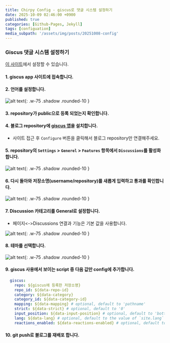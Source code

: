 ```yaml
---
title: Chirpy Config - giscus로 댓글 시스템 설정하기
date: 2025-10-09 02:46:00 +0900
published: true
categories: [Github-Pages, Jekyll]
tags: [configuation]
media_subpath: '/assets/img/posts/20251008-config'
---
```



### Giscus 댓글 시스템 설정하기

[이 사이트](https://giscus.app/ko)에서 설정할 수 있습니다.

#### 1. giscus app 사이트에 접속합니다.

#### 2. 언어를 설정합니다.

![alt text](/image-12.png){: .w-75 .shadow .rounded-10 }

#### 3. repository가 public으로 등록 되었는지 확인합니다.

#### 4. 블로그 repository에 [giscus 앱](https://github.com/apps/giscus)을 설치합니다.
- 사이트 접근 후 `Configure` 버튼을 클릭해서 블로그 repository만 연결해주세요.

#### 5. repository의 `Settings` > `Generel` > `Features` 항목에서 `Discussions`를 활성화 합니다.

![alt text](/image-11.png){: .w-75 .shadow .rounded-10 }

#### 6. 다시 돌아와 저장소명(username/repository)를 새롭게 입력하고 통과를 확인합니다.

![alt text](/image-13.png){: .w-75 .shadow .rounded-10 }

#### 7. Discussion 카테고리를 General로 설정합니다.
- 페이지<->Discussions 연결과 기능은 기본 값을 사용합니다.

![alt text](/image-15.png){: .w-75 .shadow .rounded-10 }

#### 8. 테마를 선택합니다.

![alt text](/image-14.png){: .w-75 .shadow .rounded-10 }

#### 9. giscus 사용에서 보이는 script 중 다음 값만 config에 추가합니다.

```yaml
  giscus:
    repo: ${giscus에 등록한 저장소명}
    repo_id: ${data-repo-id}
    category: ${data-category}
    category_id: ${data-category-id}
    mapping: ${data-mapping} # optional, default to 'pathname'
    strict: ${data-strict} # optional, default to '0'
    input_position: ${data-input-position} # optional, default to 'bottom'
    lang: ${data-lang} # optional, default to the value of `site.lang`
    reactions_enabled: ${data-reactions-enabled} # optional, default to the value of `1`
```

#### 10. git push로 블로그를 재배포 합니다.